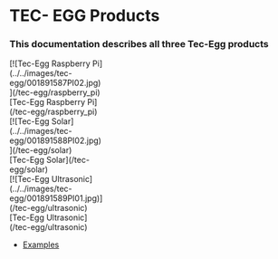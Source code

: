 # TEC- EGG Products

### This documentation describes all three Tec-Egg products

<div markdown="span" class="float-container text-center">
  <div markdown="span" class="pull-left slight-padding" style="width: 33%">
    [![Tec-Egg Raspberry Pi](../../images/tec-egg/001891587PI02.jpg)](/tec-egg/raspberry_pi)
    <br>
    [Tec-Egg Raspberry Pi](/tec-egg/raspberry_pi)
  </div>
  <div markdown="span" class="pull-left slight-padding" style="width: 33%">
    [![Tec-Egg Solar](../../images/tec-egg/001891588PI02.jpg)](/tec-egg/solar)
    <br>
    [Tec-Egg Solar](/tec-egg/solar)
  </div>
  <div markdown="span" class="pull-left slight-padding" style="width: 33%">
    [![Tec-Egg Ultrasonic](../../images/tec-egg/001891589PI01.jpg)](/tec-egg/ultrasonic)
    <br>
    [Tec-Egg Ultrasonic](/tec-egg/ultrasonic)
  </div>
</div>

- [Examples](./examples.md)

